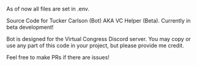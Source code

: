 As of now all files are set in .env.

Source Code for Tucker Carlson (Bot) AKA VC Helper (Beta). Currently in beta development!

Bot is designed for the Virtual Congress Discord server. You may copy or use any part of this code in your project, but please provide me credit. 

Feel free to make PRs if there are issues!
